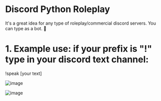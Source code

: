 # Discord Python Roleplay
It's a great idea for any type of roleplay/commercial discord servers. You can type as a bot. 👾

# 1. Example use: if your prefix is "!" type in your discord text channel:
!speak [your text]

![image](https://github.com/DaKU720/discord-bot/assets/69478926/0725aef8-6aa6-46a8-aee2-564f836dddae)

![image](https://github.com/DaKU720/discord-bot/assets/69478926/f95d83f5-b360-4861-b888-8b80906406fa)


